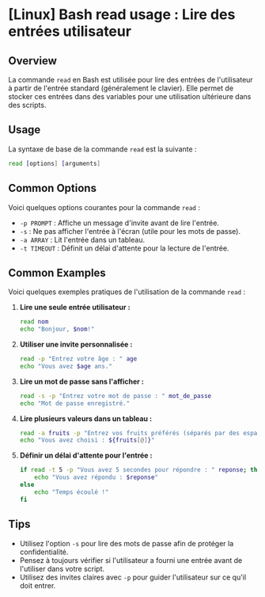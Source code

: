 # [Linux] Bash read usage : Lire des entrées utilisateur

## Overview
La commande `read` en Bash est utilisée pour lire des entrées de l'utilisateur à partir de l'entrée standard (généralement le clavier). Elle permet de stocker ces entrées dans des variables pour une utilisation ultérieure dans des scripts.

## Usage
La syntaxe de base de la commande `read` est la suivante :

```bash
read [options] [arguments]
```

## Common Options
Voici quelques options courantes pour la commande `read` :

- `-p PROMPT` : Affiche un message d'invite avant de lire l'entrée.
- `-s` : Ne pas afficher l'entrée à l'écran (utile pour les mots de passe).
- `-a ARRAY` : Lit l'entrée dans un tableau.
- `-t TIMEOUT` : Définit un délai d'attente pour la lecture de l'entrée.

## Common Examples
Voici quelques exemples pratiques de l'utilisation de la commande `read` :

1. **Lire une seule entrée utilisateur :**

   ```bash
   read nom
   echo "Bonjour, $nom!"
   ```

2. **Utiliser une invite personnalisée :**

   ```bash
   read -p "Entrez votre âge : " age
   echo "Vous avez $age ans."
   ```

3. **Lire un mot de passe sans l'afficher :**

   ```bash
   read -s -p "Entrez votre mot de passe : " mot_de_passe
   echo "Mot de passe enregistré."
   ```

4. **Lire plusieurs valeurs dans un tableau :**

   ```bash
   read -a fruits -p "Entrez vos fruits préférés (séparés par des espaces) : "
   echo "Vous avez choisi : ${fruits[@]}"
   ```

5. **Définir un délai d'attente pour l'entrée :**

   ```bash
   if read -t 5 -p "Vous avez 5 secondes pour répondre : " reponse; then
       echo "Vous avez répondu : $reponse"
   else
       echo "Temps écoulé !"
   fi
   ```

## Tips
- Utilisez l'option `-s` pour lire des mots de passe afin de protéger la confidentialité.
- Pensez à toujours vérifier si l'utilisateur a fourni une entrée avant de l'utiliser dans votre script.
- Utilisez des invites claires avec `-p` pour guider l'utilisateur sur ce qu'il doit entrer.
